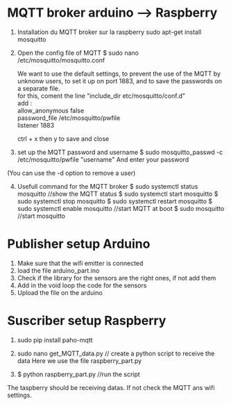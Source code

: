 # MQTT broker arduino --> Raspberry

1. Installation du MQTT broker sur la raspberry
	sudo apt-get install mosquitto
	
2. Open the config file of MQTT 
	$ sudo nano /etc/mosquitto/mosquitto.conf
	
	We want to use the default settings, to prevent the use of the MQTT by unknonw users, to set it up on port 1883, and to save the passwords on a separate file.  
	for this, coment the line "include_dir etc/mosquitto/conf.d"  
	add : 	
		allow_anonymous false  
		password_file /etc/mosquitto/pwfile  
		listener 1883
	
	ctrl + x then y to save and close
	
3. set up the MQTT password and username
	$ sudo mosquitto_passwd -c /etc/mosquitto/pwfile "username"
And enter your password

(You can use the -d option to remove a user)

4. Usefull command for the MQTT broker
	$ sudo systemctl status mosquitto   //show the MQTT status
	$ sudo systemctl start mosquitto
	$ sudo systemctl stop mosquitto
	$ sudo systemctl restart mosquitto
	$ sudo systemctl enable mosquitto  //start MQTT at boot
	$ sudo mosquitto //start mosquitto
	
# Publisher setup Arduino

1. Make sure that the wifi emitter is connected
2. load the file arduino_part.ino
3. Check if the library for the sensors are the right ones, if not add them
4. Add in the void loop the code for the sensors
4. Upload the file on the arduino

# Suscriber setup Raspberry

1. sudo pip install paho-mqtt

2. sudo nano get_MQTT_data.py // create a python script to receive the data	
Here we use the file raspberry_part.py

3. $ python raspberry_part.py  //run the script

The taspberry should be receiving datas.
If not check the MQTT ans wifi settings.
